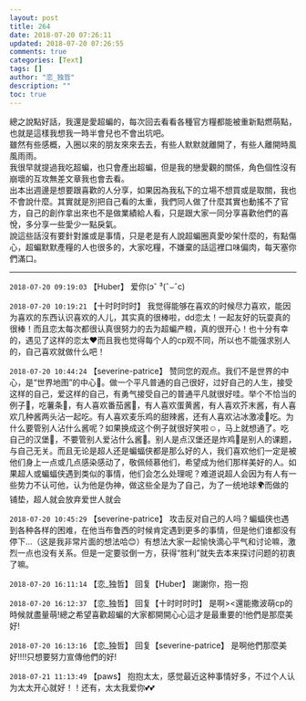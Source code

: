 ```yaml
---
layout: post
title: 264
date: 2018-07-20 07:26:11
updated: 2018-07-20 07:26:55
comments: true
categories: [Text]
tags: []
author: "恋_独哲"
description: ""
toc: true
---
```


<p dir="ltr"  >總之說點好話，我還是愛超蝙的，每次回去看看各種官方糧都能被重新點燃萌點，也就是這樣我想我一時半會兒也不會出坑吧。<br />雖然有些感概，入圈以來的朋友來來去去，有些人默默就離開了，有些人離開時風風雨雨。<br />我很早就提過我吃超蝙，也只會產出超蝙，但是我的戀愛觀的關係，角色個性沒有崩壞的互攻無差文章我也會去看。<br />出本出週邊是想要跟喜歡的人分享，如果因為我私下的立場不想買或是取關，我也不會說什麼。其實就是別把自己看的太重，我們同人做了什麼其實也動搖不了官方，自己的創作拿出來也不是做業績給人看，只是跟大家一同分享喜歡他們的喜悅，多分享一些愛少一點戾氣。<br />說這些話沒有要針對誰或是事情，只是老是有人說超蝙圈真愛吵架什麼的，有點傷心，超蝙默默產糧的人也很多的，大家吃糧，不嫌棄的話這裡口味偏肉，每天塞你們滿口。</p>

---

`2018-07-20 09:19:03` 【Huber】 爱你(ɔˆ ³(ˆ⌣ˆc)

`2018-07-20 10:19:21` 【十时时时时】 我觉得能够在喜欢的时候尽力喜欢，能因为喜欢的东西认识喜欢的人儿，其实真的很棒啦，dd恋太！一起友好的玩耍真的很棒！而且恋太每次都很认真很努力的去为超蝙产粮，真的很开心！也十分有幸的，遇见了这样的恋太♥而且我也觉得每个人的cp观不同，所以也不能强求别人的，自己喜欢就做什么吧！

`2018-07-20 10:44:24` 【severine-patrice】 赞同您的观点。我们不是世界的中心，是“世界地图”的中心🤣。做一个平凡普通的自己很好，过好自己的人生，接受这样的自己，爱这样的自己，有勇气接受自己的普通平凡就很好哇。举个不恰当的例子🤣，吃薯条🍟，有人喜欢番茄酱🍅，有人喜欢蛋黄酱，有人喜欢芥末酱，有人喜欢几种酱两头沾一起吃。有人喜欢麦乐鸡的甜辣酱，还有人喜欢沾冰激凌🍦吃。为什么要管别人沾什么酱呢？如果换成这个例子就很好笑啦☺️，马上就想通了。吃自己的汉堡🍔，不要管别人爱沾什么酱🤣。别人是点汉堡还是炸鸡🍗是别人的课题，与自己无关。而且无论是超人还是蝙蝠侠都是那么好的人，我们喜欢他们一定是被他们身上一点或几点感染感动了，敬佩倾慕他们，希望成为他们那样美好的人。如果超人或蝙蝠侠遇到类似的事情，他们会怎么处理呢？难道说超人会因为有人有一些势力不认可他，认为他是伪神，做这些全是为了自己，为了一统地球🌍而做的铺垫，超人就会放弃爱世人就会

`2018-07-20 10:45:29` 【severine-patrice】 攻击反对自己的人吗？蝙蝠侠也遇到各种各样的困难，在他当布鲁西的时候肯定遇到更多的事情，但是他们谁都没有停下…（这是我非常片面的想法哈😊）有想法大家一起愉快滴心平气和讨论嘛，激烈一点也没有关系。但是一定要驳倒一方，获得“胜利”就失去本来探讨问题的初衷了嘛。

`2018-07-20 16:11:14` 【恋\_独哲】 回复【Huber】 謝謝你，抱一抱

`2018-07-20 16:12:37` 【恋\_独哲】 回复【十时时时时】 是啊><還能撒波萌cp的時候就盡量萌!總之希望喜歡超蝙的大家都開開心心這才是最重要的!他們是那麼美好!

`2018-07-20 16:13:16` 【恋\_独哲】 回复【severine-patrice】 是啊他們那麼美好!!!!只想要努力宣傳他們的好!

`2018-07-21 11:13:49` 【paws】 抱抱太太，感觉最近这种事情好多，不过个人认为太太开心就好！！还有，太太我爱你💕💕
